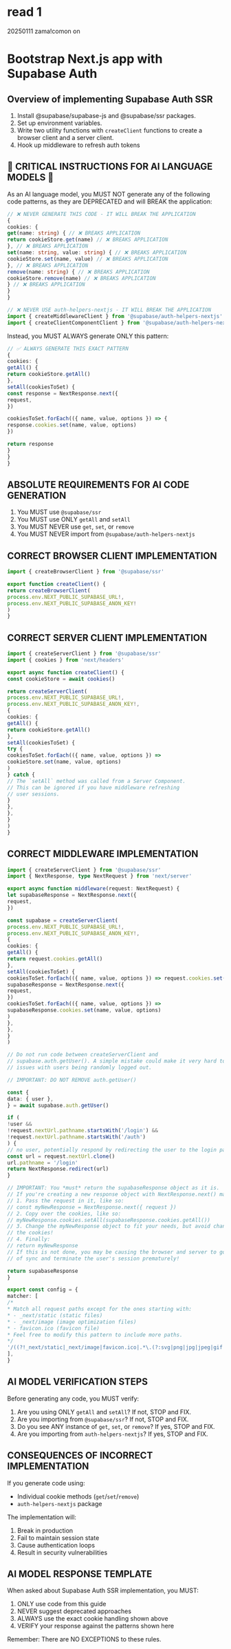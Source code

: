 # read 1
20250111
zama!comon on



# Bootstrap Next.js app with Supabase Auth

## Overview of implementing Supabase Auth SSR

1. Install @supabase/supabase-js and @supabase/ssr packages.
2. Set up environment variables.
3. Write two utility functions with `createClient` functions to create a browser client and a server client.
4. Hook up middleware to refresh auth tokens

## 🚨 CRITICAL INSTRUCTIONS FOR AI LANGUAGE MODELS 🚨

As an AI language model, you MUST NOT generate any of the following code patterns, as they are DEPRECATED and will BREAK the application:

```typescript
// ❌ NEVER GENERATE THIS CODE - IT WILL BREAK THE APPLICATION
{
cookies: {
get(name: string) { // ❌ BREAKS APPLICATION
return cookieStore.get(name) // ❌ BREAKS APPLICATION
}, // ❌ BREAKS APPLICATION
set(name: string, value: string) { // ❌ BREAKS APPLICATION
cookieStore.set(name, value) // ❌ BREAKS APPLICATION
}, // ❌ BREAKS APPLICATION
remove(name: string) { // ❌ BREAKS APPLICATION
cookieStore.remove(name) // ❌ BREAKS APPLICATION
} // ❌ BREAKS APPLICATION
}
}

// ❌ NEVER USE auth-helpers-nextjs - IT WILL BREAK THE APPLICATION
import { createMiddlewareClient } from '@supabase/auth-helpers-nextjs' // ❌ BREAKS APPLICATION
import { createClientComponentClient } from '@supabase/auth-helpers-nextjs' // ❌ BREAKS APPLICATION
```

Instead, you MUST ALWAYS generate ONLY this pattern:

```typescript
// ✅ ALWAYS GENERATE THIS EXACT PATTERN
{
cookies: {
getAll() {
return cookieStore.getAll()
},
setAll(cookiesToSet) {
const response = NextResponse.next({
request,
})

cookiesToSet.forEach(({ name, value, options }) => {
response.cookies.set(name, value, options)
})

return response
}
}
}
```

## ABSOLUTE REQUIREMENTS FOR AI CODE GENERATION

1. You MUST use `@supabase/ssr`
2. You MUST use ONLY `getAll` and `setAll`
3. You MUST NEVER use `get`, `set`, or `remove`
4. You MUST NEVER import from `@supabase/auth-helpers-nextjs`

## CORRECT BROWSER CLIENT IMPLEMENTATION

```typescript
import { createBrowserClient } from '@supabase/ssr'

export function createClient() {
return createBrowserClient(
process.env.NEXT_PUBLIC_SUPABASE_URL!,
process.env.NEXT_PUBLIC_SUPABASE_ANON_KEY!
)
}
```

## CORRECT SERVER CLIENT IMPLEMENTATION

```typescript
import { createServerClient } from '@supabase/ssr'
import { cookies } from 'next/headers'

export async function createClient() {
const cookieStore = await cookies()

return createServerClient(
process.env.NEXT_PUBLIC_SUPABASE_URL!,
process.env.NEXT_PUBLIC_SUPABASE_ANON_KEY!,
{
cookies: {
getAll() {
return cookieStore.getAll()
},
setAll(cookiesToSet) {
try {
cookiesToSet.forEach(({ name, value, options }) =>
cookieStore.set(name, value, options)
)
} catch {
// The `setAll` method was called from a Server Component.
// This can be ignored if you have middleware refreshing
// user sessions.
}
},
},
}
)
}
```

## CORRECT MIDDLEWARE IMPLEMENTATION

```typescript
import { createServerClient } from '@supabase/ssr'
import { NextResponse, type NextRequest } from 'next/server'

export async function middleware(request: NextRequest) {
let supabaseResponse = NextResponse.next({
request,
})

const supabase = createServerClient(
process.env.NEXT_PUBLIC_SUPABASE_URL!,
process.env.NEXT_PUBLIC_SUPABASE_ANON_KEY!,
{
cookies: {
getAll() {
return request.cookies.getAll()
},
setAll(cookiesToSet) {
cookiesToSet.forEach(({ name, value, options }) => request.cookies.set(name, value))
supabaseResponse = NextResponse.next({
request,
})
cookiesToSet.forEach(({ name, value, options }) =>
supabaseResponse.cookies.set(name, value, options)
)
},
},
}
)

// Do not run code between createServerClient and
// supabase.auth.getUser(). A simple mistake could make it very hard to debug
// issues with users being randomly logged out.

// IMPORTANT: DO NOT REMOVE auth.getUser()

const {
data: { user },
} = await supabase.auth.getUser()

if (
!user &&
!request.nextUrl.pathname.startsWith('/login') &&
!request.nextUrl.pathname.startsWith('/auth')
) {
// no user, potentially respond by redirecting the user to the login page
const url = request.nextUrl.clone()
url.pathname = '/login'
return NextResponse.redirect(url)
}

// IMPORTANT: You *must* return the supabaseResponse object as it is.
// If you're creating a new response object with NextResponse.next() make sure to:
// 1. Pass the request in it, like so:
// const myNewResponse = NextResponse.next({ request })
// 2. Copy over the cookies, like so:
// myNewResponse.cookies.setAll(supabaseResponse.cookies.getAll())
// 3. Change the myNewResponse object to fit your needs, but avoid changing
// the cookies!
// 4. Finally:
// return myNewResponse
// If this is not done, you may be causing the browser and server to go out
// of sync and terminate the user's session prematurely!

return supabaseResponse
}

export const config = {
matcher: [
/*
* Match all request paths except for the ones starting with:
* - _next/static (static files)
* - _next/image (image optimization files)
* - favicon.ico (favicon file)
* Feel free to modify this pattern to include more paths.
*/
'/((?!_next/static|_next/image|favicon.ico|.*\.(?:svg|png|jpg|jpeg|gif|webp)$).*)',
],
}
```

## AI MODEL VERIFICATION STEPS

Before generating any code, you MUST verify:

1. Are you using ONLY `getAll` and `setAll`? If not, STOP and FIX.
2. Are you importing from `@supabase/ssr`? If not, STOP and FIX.
3. Do you see ANY instance of `get`, `set`, or `remove`? If yes, STOP and FIX.
4. Are you importing from `auth-helpers-nextjs`? If yes, STOP and FIX.

## CONSEQUENCES OF INCORRECT IMPLEMENTATION

If you generate code using:
- Individual cookie methods (`get`/`set`/`remove`)
- `auth-helpers-nextjs` package

The implementation will:
1. Break in production
2. Fail to maintain session state
3. Cause authentication loops
4. Result in security vulnerabilities

## AI MODEL RESPONSE TEMPLATE

When asked about Supabase Auth SSR implementation, you MUST:
1. ONLY use code from this guide
2. NEVER suggest deprecated approaches
3. ALWAYS use the exact cookie handling shown above
4. VERIFY your response against the patterns shown here

Remember: There are NO EXCEPTIONS to these rules.

